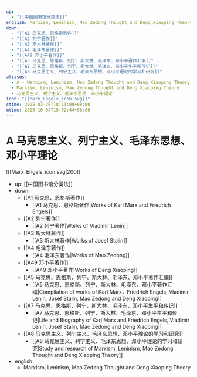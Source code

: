 ```yaml
---
up:
  - "[[中国图书馆分类法]]"
english: Marxism, Leninism, Mao Zedong Thought and Deng Xiaoping Theory
down:
  - "[[A1 马克思、恩格斯著作]]"
  - "[[A2 列宁著作]]"
  - "[[A3 斯大林著作]]"
  - "[[A4 毛泽东著作]]"
  - "[[A49 邓小平著作]]"
  - "[[A5 马克思、恩格斯、列宁、斯大林、毛泽东、邓小平著作汇编]]"
  - "[[A7 马克思、恩格斯、列宁、斯大林、毛泽东、邓小平生平和传记]]"
  - "[[A8 马克思主义、列宁主义、毛泽东思想、邓小平理论的学习和研究]]"
aliases:
  - A - Marxism, Leninism, Mao Zedong Thought and Deng Xiaoping Theory
  - Marxism, Leninism, Mao Zedong Thought and Deng Xiaoping Theory
  - 马克思主义、列宁主义、毛泽东思想、邓小平理论
icon: "[[Marx_Engels_icon.svg]]"
ctime: 2025-03-20T18:13:08+08:00
mtime: 2025-10-04T15:02:44+08:00
---
```


# A 马克思主义、列宁主义、毛泽东思想、邓小平理论

![[Marx_Engels_icon.svg|200]]

- up: [[中国图书馆分类法]]
- down:
	- [[A1 马克思、恩格斯著作]]
		- [[A1 马克思、恩格斯著作|Works of Karl Marx and Friedrich Engels]]
	- [[A2 列宁著作]]
		- [[A2 列宁著作|Works of Vladimir Lenin]]
	- [[A3 斯大林著作]]
		- [[A3 斯大林著作|Works of Josef Stalin]]
	- [[A4 毛泽东著作]]
		- [[A4 毛泽东著作|Works of Mao Zedong]]
	- [[A49 邓小平著作]]
		- [[A49 邓小平著作|Works of Deng Xiaoping]]
	- [[A5 马克思、恩格斯、列宁、斯大林、毛泽东、邓小平著作汇编]]
		- [[A5 马克思、恩格斯、列宁、斯大林、毛泽东、邓小平著作汇编|Compilation of works of Karl Marx，Friedrich Engels, Vladimir Lenin, Josef Stalin, Mao Zedong and Deng Xiaoping]]
	- [[A7 马克思、恩格斯、列宁、斯大林、毛泽东、邓小平生平和传记]]
		- [[A7 马克思、恩格斯、列宁、斯大林、毛泽东、邓小平生平和传记|Life and Biography of Karl Marx and Friedrich Engels, Vladimir Lenin, Josef Stalin, Mao Zedong and Deng Xiaoping]]
	- [[A8 马克思主义、列宁主义、毛泽东思想、邓小平理论的学习和研究]]
		- [[A8 马克思主义、列宁主义、毛泽东思想、邓小平理论的学习和研究|Study and research of Marxism, Leninism, Mao Zedong Thought and Deng Xiaoping Theory]]
- english:
	- Marxism, Leninism, Mao Zedong Thought and Deng Xiaoping Theory
